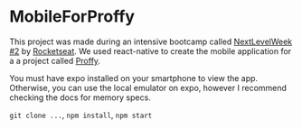 # MobileForProffy

This project was made during an intensive bootcamp called [NextLevelWeek #2](https://nextlevelweek.com/inscricao/2) by [Rocketseat](https://rocketseat.com.br/). We used react-native to create the mobile application for a a project called [Proffy](https://proffys.vercel.app/).

You must have expo installed on your smartphone to view the app. Otherwise, you can use the local emulator on expo, however I recommend checking the docs for memory specs.

`git clone ...`, `npm install`, `npm start`
